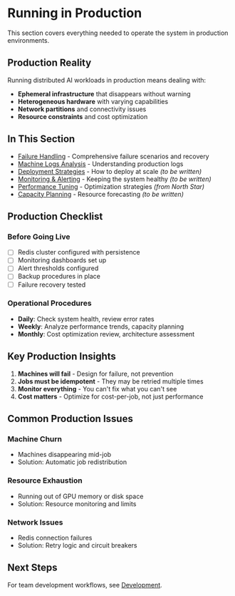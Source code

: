 # Running in Production

This section covers everything needed to operate the system in production environments.

## Production Reality

Running distributed AI workloads in production means dealing with:
- **Ephemeral infrastructure** that disappears without warning
- **Heterogeneous hardware** with varying capabilities
- **Network partitions** and connectivity issues
- **Resource constraints** and cost optimization

## In This Section

- [Failure Handling](./failure-handling.md) - Comprehensive failure scenarios and recovery
- [Machine Logs Analysis](./machine-logs-analysis.md) - Understanding production logs
- [Deployment Strategies](./deployment-strategies.md) - How to deploy at scale *(to be written)*
- [Monitoring & Alerting](./monitoring-alerting.md) - Keeping the system healthy *(to be written)*
- [Performance Tuning](./performance-tuning.md) - Optimization strategies *(from North Star)*
- [Capacity Planning](./capacity-planning.md) - Resource forecasting *(to be written)*

## Production Checklist

### Before Going Live
- [ ] Redis cluster configured with persistence
- [ ] Monitoring dashboards set up
- [ ] Alert thresholds configured
- [ ] Backup procedures in place
- [ ] Failure recovery tested

### Operational Procedures
- **Daily**: Check system health, review error rates
- **Weekly**: Analyze performance trends, capacity planning
- **Monthly**: Cost optimization review, architecture assessment

## Key Production Insights

1. **Machines will fail** - Design for failure, not prevention
2. **Jobs must be idempotent** - They may be retried multiple times
3. **Monitor everything** - You can't fix what you can't see
4. **Cost matters** - Optimize for cost-per-job, not just performance

## Common Production Issues

### Machine Churn
- Machines disappearing mid-job
- Solution: Automatic job redistribution

### Resource Exhaustion
- Running out of GPU memory or disk space
- Solution: Resource monitoring and limits

### Network Issues
- Redis connection failures
- Solution: Retry logic and circuit breakers

## Next Steps

For team development workflows, see [Development](../05-development/).